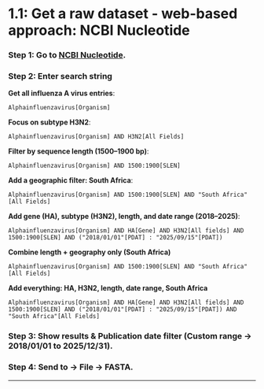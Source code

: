 # 1.1: Get a raw dataset - web-based approach: NCBI Nucleotide

### Step 1: Go to **[NCBI Nucleotide](https://www.ncbi.nlm.nih.gov/nuccore)**.

### Step 2: Enter search string

**Get all influenza A virus entries**:

```
Alphainfluenzavirus[Organism]
```
**Focus on subtype H3N2**:

```
Alphainfluenzavirus[Organism] AND H3N2[All Fields]
```

**Filter by sequence length (1500–1900 bp)**:

```
Alphainfluenzavirus[Organism] AND 1500:1900[SLEN]
```
**Add a geographic filter: South Africa**:

```
Alphainfluenzavirus[Organism] AND 1500:1900[SLEN] AND "South Africa"[All Fields]
```

**Add gene (HA), subtype (H3N2), length, and date range (2018–2025)**:

```
Alphainfluenzavirus[Organism] AND HA[Gene] AND H3N2[All fields] AND 1500:1900[SLEN] AND ("2018/01/01"[PDAT] : "2025/09/15"[PDAT])
```

**Combine length + geography only (South Africa)**

```
Alphainfluenzavirus[Organism] AND 1500:1900[SLEN] AND "South Africa"[All Fields]
```

**Add everything: HA, H3N2, length, date range, South Africa**

```
Alphainfluenzavirus[Organism] AND HA[Gene] AND H3N2[All fields] AND 1500:1900[SLEN] AND ("2018/01/01"[PDAT] : "2025/09/15"[PDAT]) AND "South Africa"[All Fields]
```


### Step 3: Show results & Publication date filter (Custom range → 2018/01/01 to 2025/12/31).

### Step 4: Send to → File → FASTA.

* * * * *


